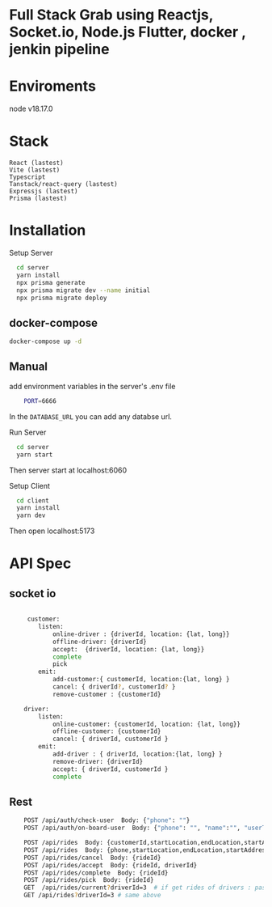 # Full Stack Grab using Reactjs, Socket.io, Node.js Flutter, docker , jenkin pipeline

# Enviroments

node v18.17.0

# Stack

    React (lastest)
    Vite (lastest)
    Typescript
    Tanstack/react-query (lastest)
    Expressjs (lastest)
    Prisma (lastest)

# Installation

Setup Server

```bash
  cd server
  yarn install
  npx prisma generate
  npx prisma migrate dev --name initial
  npx prisma migrate deploy

```

## docker-compose

```bash
docker-compose up -d
```

## Manual

add environment variables in the server's .env file

```bash
    PORT=6666
```

In the `DATABASE_URL` you can add any databse url.

Run Server

```bash
  cd server
  yarn start

```

Then server start at localhost:6060

Setup Client

```bash
  cd client
  yarn install
  yarn dev
```

Then open localhost:5173

# API Spec

## socket io

```bash

     customer:
        listen:
            online-driver : {driverId, location: {lat, long}}
            offline-driver: {driverId}
            accept:  {driverId, location: {lat, long}}
            complete
            pick
        emit:
            add-customer:{ customerId, location:{lat, long} }
            cancel: { driverId?, customerId? }
            remove-customer : {customerId}

    driver:
        listen:
            online-customer: {customerId, location: {lat, long}}
            offline-customer: {customerId}
            cancel: { driverId, customerId }
        emit:
            add-driver : { driverId, location:{lat, long} }
            remove-driver: {driverId}
            accept: { driverId, customerId }
            complete

```

## Rest

```bash
    POST /api/auth/check-user  Body: {"phone": ""}
    POST /api/auth/on-board-user  Body: {"phone": "", "name":"", "userType": "DRIVER","CUSTOMER", "maxDistance": }

    POST /api/rides  Body: {customerId,startLocation,endLocation,startAddress,endAddress, distance} #create  booking now
    POST /api/rides  Body: {phone,startLocation,endLocation,startAddress,endAddress, scheduleTime} #schedule booking later
    POST /api/rides/cancel  Body: {rideId}
    POST /api/rides/accept  Body: {rideId, driverId}
    POST /api/rides/complete  Body: {rideId}
    POST /api/rides/pick  Body: {rideId}
    GET  /api/rides/current?driverId=3  # if get rides of drivers : pass driverId in query otherwise customerId for customer
    GET /api/rides?driverId=3 # same above

```
